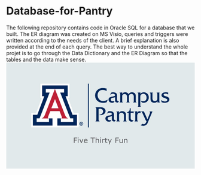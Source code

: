 # Database-for-Pantry
The following repository contains code in Oracle SQL for a database that we built. The ER diagram was created on MS Visio,
queries and triggers were written according to the needs of the client. A brief explanation is also provided at the end of each query.
The best way to understand the whole projet is to go through the Data Dictionary and the ER Diagram so that the tables and the data
make sense.
![](slides/Slide1.jpg)

